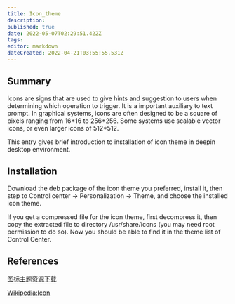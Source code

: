 ```yaml
---
title: Icon_theme
description: 
published: true
date: 2022-05-07T02:29:51.422Z
tags: 
editor: markdown
dateCreated: 2022-04-21T03:55:55.531Z
---
```


## Summary

Icons are signs that are used to give hints and suggestion to users when determining which operation to trigger. It is a important auxiliary to text prompt. In graphical systems, icons are often designed to be a square of pixels ranging from 16\*16 to 256\*256. Some systems use scalable vector icons, or even larger icons of 512\*512.

This entry gives brief introduction to installation of icon theme in deepin desktop environment.

## Installation

Download the deb package of the icon theme you preferred, install it, then step to Control center -> Personalization -> Theme, and choose the installed icon theme.

If you get a compressed file for the icon theme, first decompress it, then copy the extracted file to directory /usr/share/icons (you may need root permission to do so). Now you should be able to find it in the theme list of Control Center.


## References

[图标主题资源下载](http://gnome-look.org/index.php?xcontentmode=120x121)

[Wikipedia:Icon](https://en.wikipedia.org/wiki/Icon_(computing))
